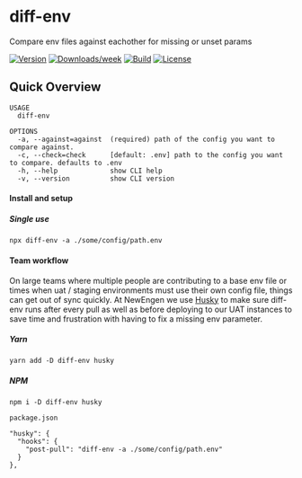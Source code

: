 diff-env
========
Compare env files against eachother for missing or unset params

[![Version](https://img.shields.io/npm/v/@newengen/diff-env)](https://www.npmjs.com/package/@newengen/diff-env)
[![Downloads/week](https://img.shields.io/npm/dm/@newengen/diff-env)](https://www.npmjs.com/package/@newengen/diff-env)
[![Build](https://img.shields.io/circleci/build/gh/NewEngen/diff-env/master)](https://img.shields.io/circleci/build/gh/NewEngen/diff-env/master)
[![License](https://img.shields.io/github/license/newengen/diff-env)](https://img.shields.io/github/license/newengen/diff-env)


## Quick Overview
```
USAGE
  diff-env

OPTIONS
  -a, --against=against  (required) path of the config you want to compare against.
  -c, --check=check      [default: .env] path to the config you want to compare. defaults to .env
  -h, --help             show CLI help
  -v, --version          show CLI version
```

#### Install and setup

##### Single use
`npx diff-env -a ./some/config/path.env`

#### Team workflow
On large teams where multiple people are contributing to a base env file or times when uat / staging environments must use their own config file, things can get out of sync quickly. At NewEngen we use [Husky](https://github.com/typicode/husky) to make sure diff-env runs after every pull as well as before deploying to our UAT instances to save time and frustration with having to fix a missing env parameter.

##### Yarn
`yarn add -D diff-env husky`

##### NPM
`npm i -D diff-env husky`

`package.json`
```
"husky": {
  "hooks": {
    "post-pull": "diff-env -a ./some/config/path.env"
  }
},
```

